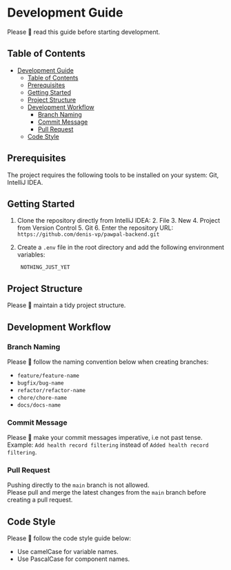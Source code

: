 # Development Guide

Please 🥺 read this guide before starting development.

## Table of Contents

- [Development Guide](#development-guide)
    - [Table of Contents](#table-of-contents)
    - [Prerequisites](#prerequisites)
    - [Getting Started](#getting-started)
    - [Project Structure](#project-structure)
    - [Development Workflow](#development-workflow)
        - [Branch Naming](#branch-naming)
        - [Commit Message](#commit-message)
        - [Pull Request](#pull-request)
    - [Code Style](#code-style)

## Prerequisites

The project requires the following tools to be installed on your system: Git, IntelliJ IDEA.

## Getting Started

1. Clone the repository directly from IntelliJ IDEA:
   2. File
   3. New
   4. Project from Version Control
   5. Git
   6. Enter the repository URL: `https://github.com/denis-vp/pawpal-backend.git`


2. Create a `.env` file in the root directory and add the following environment variables:

   ```dotenv
    NOTHING_JUST_YET
    ```

## Project Structure

Please 🥺 maintain a tidy project structure.

## Development Workflow

### Branch Naming

Please 🥺 follow the naming convention below when creating branches:

- `feature/feature-name`
- `bugfix/bug-name`
- `refactor/refactor-name`
- `chore/chore-name`
- `docs/docs-name`

### Commit Message

Please 🥺 make your commit messages imperative, i.e not past tense.  
Example: `Add health record filtering` instead of `Added health record filtering`.

### Pull Request

Pushing directly to the `main` branch is not allowed.  
Please pull and merge the latest changes from the `main` branch before creating a pull request.

## Code Style

Please 🥺 follow the code style guide below:

- Use camelCase for variable names.
- Use PascalCase for component names.
